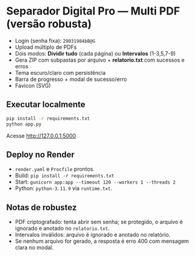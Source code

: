 
# Separador Digital Pro — Multi PDF (versão robusta)

- Login (senha fixa): `29031984bB@G`
- Upload múltiplo de PDFs
- Dois modos: **Dividir tudo** (cada página) ou **Intervalos** (1-3,5,7-9)
- Gera ZIP com subpastas por arquivo + **relatorio.txt** com sucessos e erros
- Tema escuro/claro com persistência
- Barra de progresso + modal de sucesso/erro
- Favicon (SVG)

## Executar localmente
```bash
pip install -r requirements.txt
python app.py
```
Acesse http://127.0.0.1:5000

## Deploy no Render
- `render.yaml` e `Procfile` prontos.
- Build: `pip install -r requirements.txt`
- Start: `gunicorn app:app --timeout 120 --workers 1 --threads 2`
- Python: `python-3.11.9` via `runtime.txt`.

## Notas de robustez
- PDF criptografado: tenta abrir sem senha; se protegido, o arquivo é ignorado e anotado no `relatorio.txt`.
- Intervalos inválidos: arquivo é ignorado e anotado no relatório.
- Se nenhum arquivo for gerado, a resposta é erro 400 com mensagem clara no modal.
